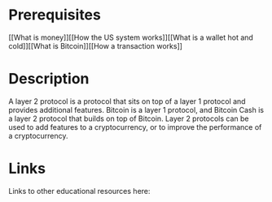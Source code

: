 # Prerequisites
[[What is money]][[How the US system works]][[What is a wallet hot and cold]][[What is Bitcoin]][[How a transaction works]]
# Description
A layer 2 protocol is a protocol that sits on top of a layer 1 protocol and provides additional features. Bitcoin is a layer 1 protocol, and Bitcoin Cash is a layer 2 protocol that builds on top of Bitcoin. Layer 2 protocols can be used to add features to a cryptocurrency, or to improve the performance of a cryptocurrency.

# Links
Links to other educational resources here: